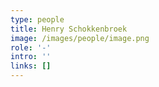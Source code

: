 ```yaml
---
type: people
title: Henry Schokkenbroek
image: /images/people/image.png
role: '-'
intro: ''
links: []
---
```


